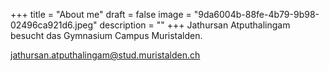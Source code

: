 +++
title = "About me"
draft = false
image = "9da6004b-88fe-4b79-9b98-02496ca921d6.jpeg"
description = ""
+++
Jathursan Atputhalingam besucht das Gymnasium Campus Muristalden.



jathursan.atputhalingam@stud.muristalden.ch